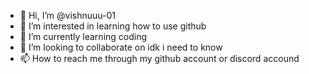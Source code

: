 - 👋 Hi, I’m @vishnuuu-01
- 👀 I’m interested in learning how to use github
- 🌱 I’m currently learning coding
- 💞️ I’m looking to collaborate on idk i need to know
- 📫 How to reach me through my github account or discord accound

<!---
vishnuuu-01/vishnuuu-01 is a ✨ special ✨ repository because its `README.md` (this file) appears on your GitHub profile.
You can click the Preview link to take a look at your changes.
--->
